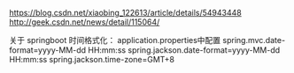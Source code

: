 https://blog.csdn.net/xiaobing_122613/article/details/54943448
http://geek.csdn.net/news/detail/115064/

关于 springboot 时间格式化：
application.properties中配置
spring.mvc.date-format=yyyy-MM-dd HH:mm:ss
spring.jackson.date-format=yyyy-MM-dd HH:mm:ss
spring.jackson.time-zone=GMT+8
